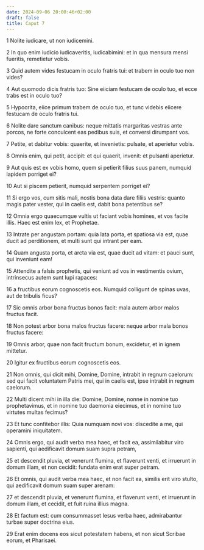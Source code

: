 ```yaml
---
date: 2024-09-06 20:00:46+02:00
draft: false
title: Caput 7
---
```





1 Nolite iudicare, ut non iudicemini.

2 In quo enim iudicio iudicaveritis, iudicabimini: et in qua mensura mensi fueritis, remetietur vobis.

3 Quid autem vides festucam in oculo fratris tui: et trabem in oculo tuo non vides?

4 Aut quomodo dicis fratris tuo: Sine eiiciam festucam de oculo tuo, et ecce trabs est in oculo tuo?

5 Hypocrita, eiice primum trabem de oculo tuo, et tunc videbis eiicere festucam de oculo fratris tui.

6 Nolite dare sanctum canibus: neque mittatis margaritas vestras ante porcos, ne forte conculcent eas pedibus suis, et conversi dirumpant vos.

7 Petite, et dabitur vobis: quaerite, et invenietis: pulsate, et aperietur vobis.

8 Omnis enim, qui petit, accipit: et qui quaerit, invenit: et pulsanti aperietur.

9 Aut quis est ex vobis homo, quem si petierit filius suus panem, numquid lapidem porriget ei?

10 Aut si piscem petierit, numquid serpentem porriget ei?

11 Si ergo vos, cum sitis mali, nostis bona data dare filiis vestris: quanto magis pater vester, qui in caelis est, dabit bona petentibus se?

12 Omnia ergo quaecumque vultis ut faciant vobis homines, et vos facite illis. Haec est enim lex, et Prophetae.

13 Intrate per angustam portam: quia lata porta, et spatiosa via est, quae ducit ad perditionem, et multi sunt qui intrant per eam.

14 Quam angusta porta, et arcta via est, quae ducit ad vitam: et pauci sunt, qui inveniunt eam!

15 Attendite a falsis prophetis, qui veniunt ad vos in vestimentis ovium, intrinsecus autem sunt lupi rapaces:

16 a fructibus eorum cognoscetis eos. Numquid colligunt de spinas uvas, aut de tribulis ficus?

17 Sic omnis arbor bona fructus bonos facit: mala autem arbor malos fructus facit.

18 Non potest arbor bona malos fructus facere: neque arbor mala bonos fructus facere:

19 Omnis arbor, quae non facit fructum bonum, excidetur, et in ignem mittetur.

20 Igitur ex fructibus eorum cognoscetis eos.

21 Non omnis, qui dicit mihi, Domine, Domine, intrabit in regnum caelorum: sed qui facit voluntatem Patris mei, qui in caelis est, ipse intrabit in regnum caelorum.

22 Multi dicent mihi in illa die: Domine, Domine, nonne in nomine tuo prophetavimus, et in nomine tuo daemonia eiecimus, et in nomine tuo virtutes multas fecimus?

23 Et tunc confitebor illis: Quia numquam novi vos: discedite a me, qui operamini iniquitatem.

24 Omnis ergo, qui audit verba mea haec, et facit ea, assimilabitur viro sapienti, qui aedificavit domum suam supra petram,

25 et descendit pluvia, et venerunt flumina, et flaverunt venti, et irruerunt in domum illam, et non cecidit: fundata enim erat super petram.

26 Et omnis, qui audit verba mea haec, et non facit ea, similis erit viro stulto, qui aedificavit domum suam super arenam:

27 et descendit pluvia, et venerunt flumina, et flaverunt venti, et irruerunt in domum illam, et cecidit, et fuit ruina illius magna.

28 Et factum est: cum consummasset Iesus verba haec, admirabantur turbae super doctrina eius.

29 Erat enim docens eos sicut potestatem habens, et non sicut Scribae eorum, et Pharisaei.

